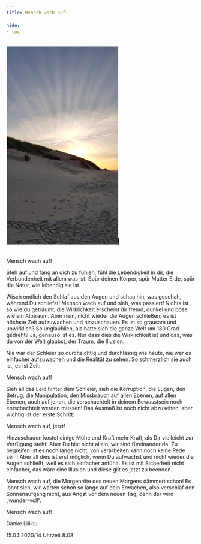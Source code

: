 ```yaml
---
title: Mensch wach auf!

hide:
- toc
---
```


<style>
img {
  width: 300px;
  max-width: 99%
}
</style>

![](../img/mensch.png)
<br><br>

Mensch wach auf!

Steh auf und fang an dich zu fühlen,
fühl die Lebendigkeit in dir,
die Verbundenheit mit allem was ist.
Spür deinen Körper,
spür Mutter Erde,
spür die Natur, wie lebendig sie ist.

Wisch endlich den Schlaf aus den Augen
und schau hin, was geschah, während Du schliefst!
Mensch wach auf und sieh, was passiert!
Nichts ist so wie du geträumt,
die Wirklichkeit erscheint dir fremd, dunkel und böse wie ein Albtraum.
Aber nein, nicht wieder die Augen schließen, es ist höchste Zeit aufzuwachen und hinzuschauen. Es ist so grausam und unwirklich? So unglaublich, als hätte sich die ganze Welt um 180 Grad gedreht?
Ja, genauso ist es. Nur dass dies die Wirklichkeit ist und das, was du von der Welt glaubst, der Traum, die Illusion.

Nie war der Schleier so durchsichtig und durchlässig wie heute, nie war es einfacher aufzuwachen und die Realität zu sehen. So schmerzlich sie auch ist, es ist Zeit:

Mensch wach auf!

Sieh all das Leid hinter dem Schleier, sieh die Korruption, die Lügen, den Betrug, die Manipulation, den Missbrauch auf allen Ebenen, auf allen Ebenen, auch auf jenen, die verschachtelt in deinem Bewusstsein noch entschachtelt werden müssen! Das Ausmaß ist noch nicht abzusehen, aber wichtig ist der erste Schritt:

Mensch wach auf, jetzt!

Hinzuschauen kostet einige Mühe und Kraft mehr Kraft, als Dir vielleicht zur Verfügung steht! Aber Du bist nicht allein, wir sind füreinander da. Zu begreifen ist es noch lange nicht, von verarbeiten kann noch keine Rede sein!
Aber all dies ist erst möglich, wenn Du aufwachst und nicht wieder die Augen schließt, weil es sich einfacher anfühlt. Es ist mit Sicherheit nicht einfacher, das wäre eine Illusion und diese gilt es jetzt zu beenden.

Mensch wach auf, die Morgenröte des neuen Morgens dämmert schon!
Es lohnt sich, wir warten schon so lange auf dein Erwachen, also verschlaf den Sonnenaufgang nicht, aus Angst vor dem neuen Tag, denn der wird „wunder-voll“.

Mensch wach auf!

Danke
Liliklu

15.04.2020/14
Uhrzeit 8:08
